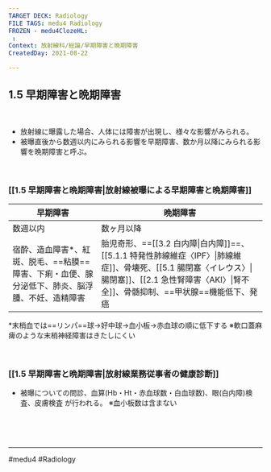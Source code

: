 ```yaml
---
TARGET DECK: Radiology
FILE TAGS: medu4 Radiology
FROZEN - medu4ClozeHL:
 : 
Context: 放射線科/総論/早期障害と晩期障害
CreatedDay: 2021-08-22

---
```


## 1.5 早期障害と晩期障害

<br>

* 放射線に曝露した場合、人体には障害が出現し、様々な影響がみられる。
* 被曝直後から数週以内にみられる影響を早期障害、数か月以降にみられる影響を晩期障害と呼ぶ。

<br>

### [[1.5 早期障害と晩期障害|放射線被曝による早期障害と晩期障害]]
|早期障害|晩期障害|
|---|---|
|数週以内|数ヶ月以降|
|宿酔、造血障害\*、紅斑、脱毛、==粘膜==障害、下痢・血便、腺分泌低下、肺炎、脳浮腫、不妊、造精障害|胎児奇形、==[[3.2 白内障\|白内障]]==、[[5.1.1 特発性肺線維症〈IPF〉\|肺線維症]]、骨壊死、[[5.1 腸閉塞〈イレウス〉\|腸閉塞]]、[[2.1 急性腎障害〈AKI〉\|腎不全]]、骨髄抑制、==甲状腺==機能低下、発癌|
\*末梢血では==リンパ==球->好中球->血小板->赤血球の順に低下する
※軟口蓋麻痺のような末梢神経障害はきたしにくい
<!--ID: 1629820444379-->


<br>

### [[1.5 早期障害と晩期障害|放射線業務従事者の健康診断]]
* 被曝についての問診、血算(Hb・Ht・赤血球数・白血球数)、眼(白内障)検査、皮膚検査 が行われる。
 ※血小板数は含まない



<br><br><br>

---
#medu4 #Radiology 
